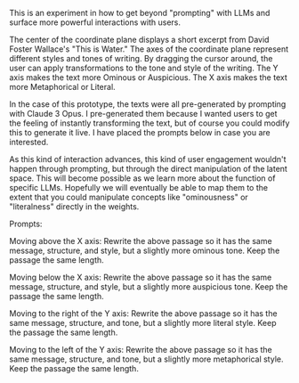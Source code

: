 This is an experiment in how to get beyond "prompting" with LLMs and surface more powerful interactions with users.

The center of the coordinate plane displays a short excerpt from David Foster Wallace's "This is Water." The axes of the coordinate plane represent different styles and tones of writing. By dragging the cursor around, the user can apply transformations to the tone and style of the writing. The Y axis makes the text more Ominous or Auspicious. The X axis makes the text more Metaphorical or Literal.

In the case of this prototype, the texts were all pre-generated by prompting with Claude 3 Opus. I pre-generated them because I wanted users to get the feeling of instantly transforming the text, but of course you could modify this to generate it live. I have placed the prompts below in case you are interested.

As this kind of interaction advances, this kind of user engagement wouldn't happen through prompting, but through the direct manipulation of the latent space. This will become possible as we learn more about the function of specific LLMs. Hopefully we will eventually be able to map them to the extent that you could manipulate concepts like "ominousness" or "literalness" directly in the weights.

Prompts:

Moving above the X axis: Rewrite the above passage so it has the same message, structure, and style, but a slightly more ominous tone. Keep the passage the same length.

Moving below the X axis: Rewrite the above passage so it has the same message, structure, and style, but a slightly more auspicious tone. Keep the passage the same length.

Moving to the right of the Y axis: Rewrite the above passage so it has the same message, structure, and tone, but a slightly more literal style. Keep the passage the same length.

Moving to the left of the Y axis: Rewrite the above passage so it has the same message, structure, and tone, but a slightly more metaphorical style. Keep the passage the same length.
